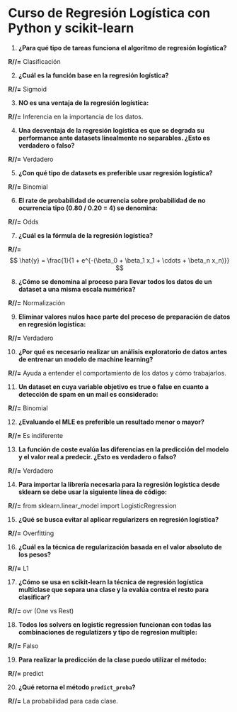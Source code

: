 # Curso de Regresión Logística con Python y scikit-learn

1. **¿Para qué tipo de tareas funciona el algoritmo de regresión logística?**
   
**R//=** Clasificación

2. **¿Cuál es la función base en la regresión logística?**
 
**R//=** Sigmoid

3. **NO es una ventaja de la regresión logística:**
   
**R//=** Inferencia en la importancia de los datos.

4. **Una desventaja de la regresión logística es que se degrada su performance ante datasets linealmente no separables. ¿Esto es verdadero o falso?**
   
**R//=** Verdadero

5. **¿Con qué tipo de datasets es preferible usar regresión logística?**
    
**R//=** Binomial

6. **El rate de probabilidad de ocurrencia sobre probabilidad de no ocurrencia tipo (0.80 / 0.20 = 4) se denomina:**
    
**R//=** Odds

7. **¿Cuál es la fórmula de la regresión logística?**
    
**R//=** 
   $$
   \hat{y} = \frac{1}{1 + e^{-(\beta_0 + \beta_1 x_1 + \cdots + \beta_n x_n)}}
   $$


8. **¿Cómo se denomina al proceso para llevar todos los datos de un dataset a una misma escala numérica?**
    
**R//=** Normalización

9. **Eliminar valores nulos hace parte del proceso de preparación de datos en regresión logística:**
    
**R//=** Verdadero

10. **¿Por qué es necesario realizar un análisis exploratorio de datos antes de entrenar un modelo de machine learning?**
    
**R//=** Ayuda a entender el comportamiento de los datos y cómo trabajarlos.

11. **Un dataset en cuya variable objetivo es true o false en cuanto a detección de spam en un mail es considerado:**
    
**R//=** Binomial

12. **¿Evaluando el MLE es preferible un resultado menor o mayor?**
    
**R//=** Es indiferente

13. **La función de coste evalúa las diferencias en la predicción del modelo y el valor real a predecir. ¿Esto es verdadero o falso?**
    
**R//=** Verdadero

14. **Para importar la librería necesaria para la regresión logística desde sklearn se debe usar la siguiente línea de código:**
    
**R//=** from sklearn.linear_model import LogisticRegression

15. **¿Qué se busca evitar al aplicar regularizers en regresión logística?**
    
**R//=** Overfitting

16. **¿Cuál es la técnica de regularización basada en el valor absoluto de los pesos?**
    
**R//=** L1

17. **¿Cómo se usa en scikit-learn la técnica de regresión logística multiclase que separa una clase y la evalúa contra el resto para clasificar?**
    
**R//=** ovr (One vs Rest)

18. **Todos los solvers en logistic regression funcionan con todas las combinaciones de regulatizers y tipo de regresion multiple:**
    
**R//=** Falso

19. **Para realizar la predicción de la clase puedo utilizar el método:**
    
**R//=** predict

20. **¿Qué retorna el método `predict_proba`?**
    
**R//=** La probabilidad para cada clase.